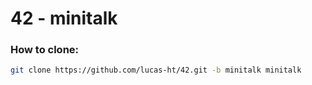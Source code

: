 # 42 - minitalk

### How to clone:
``` bash
git clone https://github.com/lucas-ht/42.git -b minitalk minitalk
```
